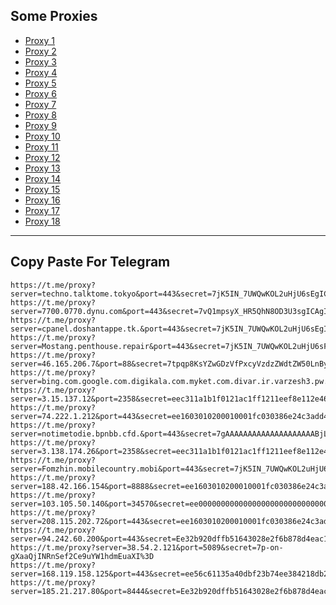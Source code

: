 Some Proxies
---
- [Proxy 1](https://t.me/proxy?server=techno.talktome.tokyo&port=443&secret=7jK5IN_7UWQwKOL2uHjU6sEgICAgICAgICAgICAgICA)
- [Proxy 2](https://t.me/proxy?server=7700.0770.dynu.com&port=443&secret=7vQ1mpsyX_HR5QhN8OD3U3sgICAgICAgICAgICAgICA)
- [Proxy 3](https://t.me/proxy?server=cpanel.doshantappe.tk.&port=443&secret=7jK5IN_7UWQwKOL2uHjU6sEgICAgICAgICAgICAgICA)
- [Proxy 4](https://t.me/proxy?server=Mostang.penthouse.repair&port=443&secret=7jK5IN_7UWQwKOL2uHjU6sF3d3cuZ29vZ2xlLnNob3A)
- [Proxy 5](https://t.me/proxy?server=46.165.206.7&port=88&secret=7tpqp8KsYZwGDzVfPxcyVzdzZWdtZW50LnByb2QuYmlkci5pbw)
- [Proxy 6](https://t.me/proxy?server=bing.com.google.com.digikala.com.myket.com.divar.ir.varzesh3.pw.aparat.com.torojoonemadaretkarkonkhasteshodamdigeenqadtestzadam.filterchipedaramodarovordibekeshbiroon.aparat.comgoogle.com.hsb.commopo.jdfigfjdsfhfdjhfdhfhdhdsiflflfdfdiro.shetabanhost.fyi.&port=443&secret=7jK5IN_7UWQwKOL2uHjU6sEgICAgICAgICAgICAgICA)
- [Proxy 7](https://t.me/proxy?server=3.15.137.12&port=2358&secret=eec311a1b1f0121ac1ff1211eef8e112e4636f64652e676f6f676c652e636f6d)
- [Proxy 8](https://t.me/proxy?server=74.222.1.212&port=443&secret=ee1603010200010001fc030386e24c3add4d592e6952616e43656c6c2e4b6f73)
- [Proxy 9](https://t.me/proxy?server=notimetodie.bpnbb.cfd.&port=443&secret=7gAAAAAAAAAAAAAAAAAAAABjLnJwcnMtY2RuLmNvbQ)
- [Proxy 10](https://t.me/proxy?server=3.138.174.26&port=2358&secret=eec311a1b1f0121ac1ff1211eef8e112e4636f64652e676f6f676c652e636f6d)
- [Proxy 11](https://t.me/proxy?server=Fomzhin.mobilecountry.mobi&port=443&secret=7jK5IN_7UWQwKOL2uHjU6sF3d3cuZ29vZ2xlLnNob3A)
- [Proxy 12](https://t.me/proxy?server=188.42.166.154&port=8888&secret=ee1603010200010001fc030386e24c3add206972616e20)
- [Proxy 13](https://t.me/proxy?server=103.105.50.140&port=34570&secret=ee000000000000000000000000000000006d79736f6e2e64756f6c696e676f2e636f6d)
- [Proxy 14](https://t.me/proxy?server=208.115.202.72&port=443&secret=ee1603010200010001fc030386e24c3add6170706c652e636f6d)
- [Proxy 15](https://t.me/proxy?server=94.242.60.200&port=443&secret=Ee32b920dffb51643028e2f6b878d4eac16d61696c2e676f6f6c652e746f6b686d65)
- [Proxy 16](https://t.me/proxy?server=38.54.2.121&port=5089&secret=7p-on-gXaaQjINRnSef2Ce9uYW1hdmEuaXI%3D)
- [Proxy 17](https://t.me/proxy?server=168.119.158.125&port=443&secret=ee56c61135a40dbf23b74ee384218db26a5b756b2e73706f7274732e7961686f6f2e636f6d5d)
- [Proxy 18](https://t.me/proxy?server=185.21.217.80&port=8444&secret=Ee32b920dffb51643028e2f6b878d4eac16d61696c2e676f6f6c652e746f6b686d65)
---
Copy Paste For Telegram
---
```
https://t.me/proxy?server=techno.talktome.tokyo&port=443&secret=7jK5IN_7UWQwKOL2uHjU6sEgICAgICAgICAgICAgICA
https://t.me/proxy?server=7700.0770.dynu.com&port=443&secret=7vQ1mpsyX_HR5QhN8OD3U3sgICAgICAgICAgICAgICA
https://t.me/proxy?server=cpanel.doshantappe.tk.&port=443&secret=7jK5IN_7UWQwKOL2uHjU6sEgICAgICAgICAgICAgICA
https://t.me/proxy?server=Mostang.penthouse.repair&port=443&secret=7jK5IN_7UWQwKOL2uHjU6sF3d3cuZ29vZ2xlLnNob3A
https://t.me/proxy?server=46.165.206.7&port=88&secret=7tpqp8KsYZwGDzVfPxcyVzdzZWdtZW50LnByb2QuYmlkci5pbw
https://t.me/proxy?server=bing.com.google.com.digikala.com.myket.com.divar.ir.varzesh3.pw.aparat.com.torojoonemadaretkarkonkhasteshodamdigeenqadtestzadam.filterchipedaramodarovordibekeshbiroon.aparat.comgoogle.com.hsb.commopo.jdfigfjdsfhfdjhfdhfhdhdsiflflfdfdiro.shetabanhost.fyi.&port=443&secret=7jK5IN_7UWQwKOL2uHjU6sEgICAgICAgICAgICAgICA
https://t.me/proxy?server=3.15.137.12&port=2358&secret=eec311a1b1f0121ac1ff1211eef8e112e4636f64652e676f6f676c652e636f6d
https://t.me/proxy?server=74.222.1.212&port=443&secret=ee1603010200010001fc030386e24c3add4d592e6952616e43656c6c2e4b6f73
https://t.me/proxy?server=notimetodie.bpnbb.cfd.&port=443&secret=7gAAAAAAAAAAAAAAAAAAAABjLnJwcnMtY2RuLmNvbQ
https://t.me/proxy?server=3.138.174.26&port=2358&secret=eec311a1b1f0121ac1ff1211eef8e112e4636f64652e676f6f676c652e636f6d
https://t.me/proxy?server=Fomzhin.mobilecountry.mobi&port=443&secret=7jK5IN_7UWQwKOL2uHjU6sF3d3cuZ29vZ2xlLnNob3A
https://t.me/proxy?server=188.42.166.154&port=8888&secret=ee1603010200010001fc030386e24c3add206972616e20
https://t.me/proxy?server=103.105.50.140&port=34570&secret=ee000000000000000000000000000000006d79736f6e2e64756f6c696e676f2e636f6d
https://t.me/proxy?server=208.115.202.72&port=443&secret=ee1603010200010001fc030386e24c3add6170706c652e636f6d
https://t.me/proxy?server=94.242.60.200&port=443&secret=Ee32b920dffb51643028e2f6b878d4eac16d61696c2e676f6f6c652e746f6b686d65
https://t.me/proxy?server=38.54.2.121&port=5089&secret=7p-on-gXaaQjINRnSef2Ce9uYW1hdmEuaXI%3D
https://t.me/proxy?server=168.119.158.125&port=443&secret=ee56c61135a40dbf23b74ee384218db26a5b756b2e73706f7274732e7961686f6f2e636f6d5d
https://t.me/proxy?server=185.21.217.80&port=8444&secret=Ee32b920dffb51643028e2f6b878d4eac16d61696c2e676f6f6c652e746f6b686d65
```